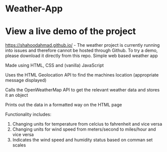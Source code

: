 # Weather-App

# View a live demo of the project
https://shahoodahmad.github.io/ - The weather project is currently running into issues and therefore cannot be hosted through Github. To try a demo, please download it directly from this repo.
Simple web based weather app 

Made using HTML, CSS and (vanilla) JavaScript

Uses the HTML Geolocation API to find the machines location (appropriate message displayed) 

Calls the OpenWeatherMap API to get the relevant weather data and stores it an object

Prints out the data in a formatted way on the HTML page

Functionality includes:
1. Changing units for temperature from celcius to fahrenheit and vice versa 
2. Changing units for wind speed from meters/second to miles/hour and vice versa 
3. Indicates the wind speed and humidity status based on comman set scales 


